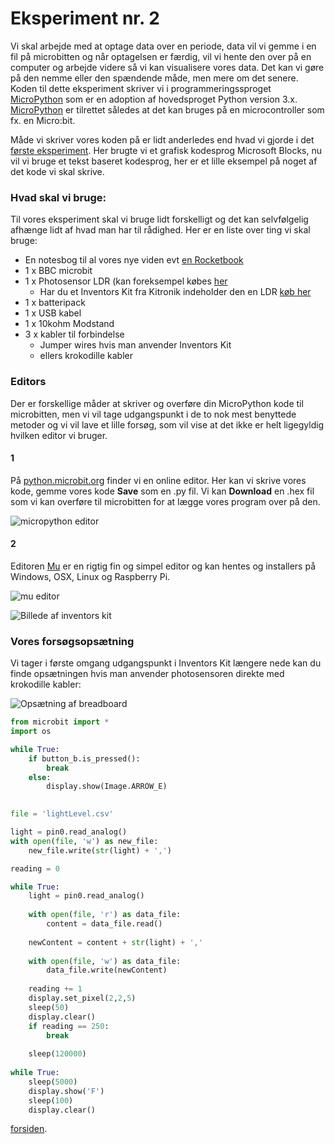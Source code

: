 # Eksperiment nr. 2

Vi skal arbejde med at optage data over en periode, data vil vi gemme i en fil på microbitten og når optagelsen er færdig, vil vi hente den over på en computer og arbejde videre så vi kan visualisere vores data. Det kan vi gøre på den nemme eller den spændende måde, men mere om det senere. Koden til dette eksperiment skriver vi i programmeringssproget [MicroPython](https://micropython.org/) som er en adoption af hovedsproget Python version 3.x. [MicroPython](https://micropython.org/) er tilrettet således at det kan bruges på en microcontroller som fx. en Micro:bit.

Måde vi skriver vores koden på er lidt anderledes end hvad vi gjorde i det [første eksperiment](https://hanshenrikjeppesen.github.io/Microbit_light_level/docs/first_experiment.html). Her brugte vi et grafisk kodesprog Microsoft Blocks, nu vil vi bruge et tekst baseret kodesprog, her er et lille eksempel på noget af det kode vi skal skrive. 

### Hvad skal vi bruge:

Til vores eksperiment skal vi bruge lidt forskelligt og det kan selvfølgelig afhænge lidt af hvad man har til rådighed. Her er en liste over ting vi skal bruge:

* En notesbog til al vores nye viden evt [en Rocketbook](https://getrocketbook.com/)
* 1 x BBC microbit
* 1 x Photosensor LDR (kan foreksempel købes [her](http://microbit-accessories.co.uk/shop/sensor/ldr-light-sensor/)
    * Har du et Inventors Kit fra Kitronik indeholder den en LDR [køb her](https://www.podconsultsbutik.dk/micro-bit-inventors-kit)
* 1 x batteripack
* 1 x USB kabel
* 1 x 10kohm Modstand
* 3 x kabler til forbindelse
   * Jumper wires hvis man anvender Inventors Kit
   * ellers krokodille kabler 

### Editors

Der er forskellige måder at skriver og overføre din MicroPython kode til microbitten, men vi vil tage udgangspunkt i de to nok mest benyttede metoder og vi vil lave et lille forsøg, som vil vise at det ikke er helt ligegyldig hvilken editor vi bruger.

#### 1
På [python.microbit.org](http://python.microbit.org/editor.html) finder vi en online editor. Her kan vi skrive vores kode, gemme vores kode **Save** som en .py fil. Vi kan **Download** en .hex fil som vi kan overføre til microbitten for at lægge vores program over på den.

![micropython editor](https://hanshenrikjeppesen.github.io/Microbit_light_level/IMAGE/Micropython_editor.png)

#### 2

Editoren [Mu](https://codewith.mu/) er en rigtig fin og simpel editor og kan hentes og installers på Windows, OSX, Linux og Raspberry Pi.

![mu editor](https://hanshenrikjeppesen.github.io/Microbit_light_level/IMAGE/mu_editor_screen.png)






![Billede af inventors kit](https://hanshenrikjeppesen.github.io/Microbit_light_level/IMAGE/5603_inventors_kit_for_the_bbc_microbit_description.jpg)

### Vores forsøgsopsætning

Vi tager i første omgang udgangspunkt i Inventors Kit længere nede kan du finde opsætningen hvis man anvender photosensoren direkte med krokodille kabler:

![Opsætning af breadboard](https://hanshenrikjeppesen.github.io/Microbit_light_level/IMAGE/experiment_light_breadboard.png)

```python
from microbit import *
import os

while True:
    if button_b.is_pressed():
        break
    else:
        display.show(Image.ARROW_E)
        

file = 'lightLevel.csv'

light = pin0.read_analog()
with open(file, 'w') as new_file:
    new_file.write(str(light) + ',')

reading = 0

while True:
    light = pin0.read_analog()
    
    with open(file, 'r') as data_file:
        content = data_file.read()
    
    newContent = content + str(light) + ','
    
    with open(file, 'w') as data_file:
        data_file.write(newContent)
    
    reading += 1
    display.set_pixel(2,2,5)
    sleep(50)
    display.clear()
    if reading == 250:
        break
        
    sleep(120000)
    
while True:
    sleep(5000)
    display.show('F')
    sleep(100)
    display.clear()
```

[forsiden](https://hanshenrikjeppesen.github.io/Microbit_light_level).
